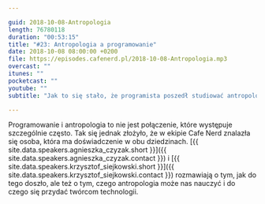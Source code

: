 ```yaml
---

guid: 2018-10-08-Antropologia
length: 76780118
duration: "00:53:15"
title: "#23: Antropologia a programowanie"
date: 2018-10-08 08:00:00 +0200
file: https://episodes.cafenerd.pl/2018-10-08-Antropologia.mp3
overcast: ""
itunes: ""
pocketcast: ""
youtube: ""
subtitle: "Jak to się stało, że programista poszedł studiować antropologię, i co z tego wynikło? Czy antropologia może zaoferować nam lekcje przydatne w IT?"

---
```


Programowanie i antropologia to nie jest połączenie, które występuje szczególnie często. Tak się jednak złożyło, że w ekipie Cafe Nerd znalazła się osoba, która ma doświadczenie w obu dziedzinach. [{{ site.data.speakers.agnieszka_czyzak.short }}]({{ site.data.speakers.agnieszka_czyzak.contact }}) i [{{ site.data.speakers.krzysztof_siejkowski.short }}]({{ site.data.speakers.krzysztof_siejkowski.contact }}) rozmawiają o tym, jak do tego doszło, ale też o tym, czego antropologia może nas nauczyć i do czego się przydać twórcom technologii.

